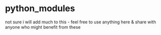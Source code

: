 # python_modules
not sure i will add much to this - feel free to use anything here &amp; share with anyone who might benefit from these
